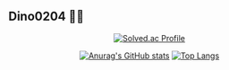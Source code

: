 ## Dino0204 👋🦖

<div align="center">

  [![Solved.ac Profile](http://mazassumnida.wtf/api/generate_badge?boj=dino0204)](https://solved.ac/dino0204)
  
  [![Anurag's GitHub stats](https://github-readme-stats.vercel.app/api?username=Dino0204)](https://github.com/anuraghazra/github-readme-stats)
  [![Top Langs](https://github-readme-stats.vercel.app/api/top-langs/?username=Dino0204)](https://github.com/anuraghazra/github-readme-stats)
  
</div>
